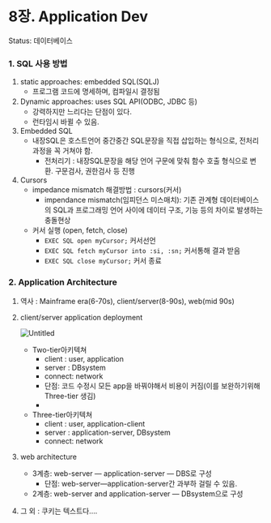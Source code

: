 # 8장. Application Dev

Status: 데이터베이스

### 1. SQL 사용 방법

1. static approaches: embedded SQL(SQLJ)
    - 프로그램 코드에 명세하며, 컴파일시 결정됨
2. Dynamic approaches: uses SQL API(ODBC, JDBC 등)
    - 강력하지만 느리다는 단점이 있다.
    - 런타임시 바뀔 수 있음.
3. Embedded SQL
    - 내장SQL은 호스트언어 중간중간 SQL문장을 직접 삽입하는 형식으로, 전처리과정을 꼭 거쳐야 함.
        - 전처리기 : 내장SQL문장을 해당 언어 구문에 맞춰 함수 호출 형식으로 변환. 구문검사, 권한검사 등 진행
4. Cursors
    - impedance mismatch 해결방법 : cursors(커서)
        - impendance mismatch(임피던스 미스매치): 기존 관계형 데이터베이스의 SQL과 프로그래밍 언어 사이에 데이터 구조, 기능 등의 차이로 발생하는 충돌현상
    - 커서 실행 (open, fetch, close)
        - `EXEC SQL open myCursor;` 커서선언
        - `EXEC SQL fetch myCursor into :si, :sn;` 커서통해 결과 받음
        - `EXEC SQL close myCursor;` 커서 종료

### 2. Application Architecture

1. 역사 : Mainframe era(6-70s), client/server(8-90s), web(mid 90s)
2. client/server application deployment
    
    ![Untitled](8%E1%84%8C%E1%85%A1%E1%86%BC%20Application%20Dev%20d8b8ede6cb404669afb55271e3a4dd30/Untitled.png)
    
    - Two-tier아키텍쳐
        - client : user, application
        - server : DBsystem
        - connect: network
        - 단점: 코드 수정시 모든 app을 바꿔야해서 비용이 커짐(이를 보완하기위해 Three-tier 생김)
        - 
    - Three-tier아키텍쳐
        - client : user, application-client
        - server : application-server, DBsystem
        - connect: network
3. web architecture
    - 3계층: web-server — application-server — DBS로 구성
        - 단점: web-server—application-server간 과부하 걸릴 수 있음.
    - 2계층: web-server and application-server — DBsystem으로 구성
4. 그 외 : 쿠키는 텍스트다….